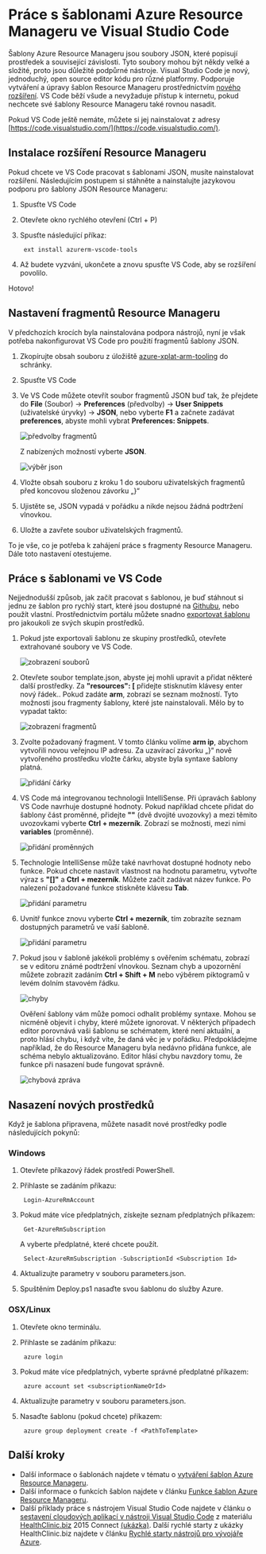 <properties
   pageTitle="Použití VS Code se šablonami Resource Manageru | Microsoft Azure"
   description="Zobrazuje, jak nastavit Visual Studio Code pro vytvoření šablony Azure Resource Manageru."
   services="azure-resource-manager"
   documentationCenter="na"
   authors="cmatskas"
   manager="timlt"
   editor="tysonn"/>

<tags
   ms.service="azure-resource-manager"
   ms.devlang="na"
   ms.topic="get-started-article"
   ms.tgt_pltfrm="na"
   ms.workload="na"
   ms.date="09/26/2016"
   ms.author="chmatsk;tomfitz"/>


# Práce s šablonami Azure Resource Manageru ve Visual Studio Code

Šablony Azure Resource Manageru jsou soubory JSON, které popisují prostředek a související závislosti. Tyto soubory mohou být někdy velké a složité, proto jsou důležité podpůrné nástroje. Visual Studio Code je nový, jednoduchý, open source editor kódu pro různé platformy. Podporuje vytváření a úpravy šablon Resource Manageru prostřednictvím [nového rozšíření](https://marketplace.visualstudio.com/items?itemName=msazurermtools.azurerm-vscode-tools). VS Code běží všude a nevyžaduje přístup k internetu, pokud nechcete své šablony Resource Manageru také rovnou nasadit.

Pokud VS Code ještě nemáte, můžete si jej nainstalovat z adresy [https://code.visualstudio.com/](https://code.visualstudio.com/).

## Instalace rozšíření Resource Manageru

Pokud chcete ve VS Code pracovat s šablonami JSON, musíte nainstalovat rozšíření. Následujícím postupem si stáhněte a nainstalujte jazykovou podporu pro šablony JSON Resource Manageru:

1. Spusťte VS Code 
2. Otevřete okno rychlého otevření (Ctrl + P) 
3. Spusťte následující příkaz: 

        ext install azurerm-vscode-tools

4. Až budete vyzváni, ukončete a znovu spusťte VS Code, aby se rozšíření povolilo. 

 Hotovo!

## Nastavení fragmentů Resource Manageru

V předchozích krocích byla nainstalována podpora nástrojů, nyní je však potřeba nakonfigurovat VS Code pro použití fragmentů šablony JSON.

1. Zkopírujte obsah souboru z úložiště [azure-xplat-arm-tooling](https://raw.githubusercontent.com/Azure/azure-xplat-arm-tooling/master/VSCode/armsnippets.json) do schránky.
2. Spusťte VS Code 
3. Ve VS Code můžete otevřít soubor fragmentů JSON buď tak, že přejdete do **File** (Soubor)  -> **Preferences** (předvolby)  -> **User Snippets** (uživatelské úryvky)  -> **JSON**, nebo vyberte **F1** a začnete zadávat **preferences**, abyste mohli vybrat **Preferences: Snippets**.

    ![předvolby fragmentů](./media/resource-manager-vs-code/preferences-snippets.png)

    Z nabízených možností vyberte **JSON**.

    ![výběr json](./media/resource-manager-vs-code/select-json.png)

4. Vložte obsah souboru z kroku 1 do souboru uživatelských fragmentů před koncovou složenou závorku „}“ 
5. Ujistěte se, JSON vypadá v pořádku a nikde nejsou žádná podtržení vlnovkou. 
6. Uložte a zavřete soubor uživatelských fragmentů.

To je vše, co je potřeba k zahájení práce s fragmenty Resource Manageru. Dále toto nastavení otestujeme.

## Práce s šablonami ve VS Code

Nejjednodušší způsob, jak začít pracovat s šablonou, je buď stáhnout si jednu ze šablon pro rychlý start, které jsou dostupné na [Githubu](https://github.com/Azure/azure-quickstart-templates), nebo použít vlastní. Prostřednictvím portálu můžete snadno [exportovat šablonu](resource-manager-export-template.md) pro jakoukoli ze svých skupin prostředků. 

1. Pokud jste exportovali šablonu ze skupiny prostředků, otevřete extrahované soubory ve VS Code.

    ![zobrazení souborů](./media/resource-manager-vs-code/show-files.png)

2. Otevřete soubor template.json, abyste jej mohli upravit a přidat některé další prostředky. Za **"resources": [** přidejte stisknutím klávesy enter nový řádek.. Pokud zadáte **arm**, zobrazí se seznam možností. Tyto možnosti jsou fragmenty šablony, které jste nainstalovali. Mělo by to vypadat takto: 

    ![zobrazení fragmentů](./media/resource-manager-vs-code/type-snippets.png)

3. Zvolte požadovaný fragment. V tomto článku volíme **arm ip**, abychom vytvořili novou veřejnou IP adresu. Za uzavírací závorku „}“ nově vytvořeného prostředku vložte čárku, abyste byla syntaxe šablony platná.

     ![přidání čárky](./media/resource-manager-vs-code/add-comma.png)

4. VS Code má integrovanou technologii IntelliSense. Při úpravách šablony VS Code navrhuje dostupné hodnoty. Pokud například chcete přidat do šablony část proměnné, přidejte **""** (dvě dvojité uvozovky) a mezi těmito uvozovkami vyberte **Ctrl + mezerník**. Zobrazí se možnosti, mezi nimi **variables** (proměnné).

    ![přidání proměnných](./media/resource-manager-vs-code/add-variables.png)

5. Technologie IntelliSense může také navrhovat dostupné hodnoty nebo funkce. Pokud chcete nastavit vlastnost na hodnotu parametru, vytvořte výraz s **"[]"** a **Ctrl + mezerník**. Můžete začít zadávat název funkce. Po nalezení požadované funkce stiskněte klávesu **Tab**.

    ![přidání parametru](./media/resource-manager-vs-code/select-parameters.png)

6. Uvnitř funkce znovu vyberte **Ctrl + mezerník**, tím zobrazíte seznam dostupných parametrů ve vaší šabloně.

    ![přidání parametru](./media/resource-manager-vs-code/select-avail-parameters.png)

7. Pokud jsou v šabloně jakékoli problémy s ověřením schématu, zobrazí se v editoru známé podtržení vlnovkou. Seznam chyb a upozornění můžete zobrazit zadáním **Ctrl + Shift + M** nebo výběrem piktogramů v levém dolním stavovém řádku.

    ![chyby](./media/resource-manager-vs-code/errors.png)

    Ověření šablony vám může pomoci odhalit problémy syntaxe. Mohou se nicméně objevit i chyby, které můžete ignorovat. V některých případech editor porovnává vaši šablonu se schématem, které není aktuální, a proto hlásí chybu, i když víte, že daná věc je v pořádku. Předpokládejme například, že do Resource Manageru byla nedávno přidána funkce, ale schéma nebylo aktualizováno. Editor hlásí chybu navzdory tomu, že funkce při nasazení bude fungovat správně.

    ![chybová zpráva](./media/resource-manager-vs-code/unrecognized-function.png)

## Nasazení nových prostředků

Když je šablona připravena, můžete nasadit nové prostředky podle následujících pokynů: 

### Windows

1. Otevřete příkazový řádek prostředí PowerShell. 
2. Přihlaste se zadáním příkazu: 

        Login-AzureRmAccount 

3. Pokud máte více předplatných, získejte seznam předplatných příkazem:

        Get-AzureRmSubscription

    A vyberte předplatné, které chcete použít.
   
        Select-AzureRmSubscription -SubscriptionId <Subscription Id>

4. Aktualizujte parametry v souboru parameters.json.
5. Spuštěním Deploy.ps1 nasaďte svou šablonu do služby Azure.

### OSX/Linux

1. Otevřete okno terminálu. 
2. Přihlaste se zadáním příkazu:

        azure login 

3. Pokud máte více předplatných, vyberte správné předplatné příkazem:

        azure account set <subscriptionNameOrId> 

4. Aktualizujte parametry v souboru parameters.json.
5. Nasaďte šablonu (pokud chcete) příkazem:

        azure group deployment create -f <PathToTemplate> 

## Další kroky

- Další informace o šablonách najdete v tématu o [vytváření šablon Azure Resource Manageru](resource-group-authoring-templates.md).
- Další informace o funkcích šablon najdete v článku [Funkce šablon Azure Resource Manageru](resource-group-template-functions.md).
- Další příklady práce s nástrojem Visual Studio Code najdete v článku o [sestavení cloudových aplikací v nástroji Visual Studio Code](https://github.com/Microsoft/HealthClinic.biz/wiki/Build-cloud-apps-with-Visual-Studio-Code) z materiálu [HealthClinic.biz](https://github.com/Microsoft/HealthClinic.biz) 2015 Connect [(ukázka)](https://blogs.msdn.microsoft.com/visualstudio/2015/12/08/connectdemos-2015-healthclinic-biz/). Další rychlé starty z ukázky HealthClinic.biz najdete v článku [Rychlé starty nástrojů pro vývojáře Azure](https://github.com/Microsoft/HealthClinic.biz/wiki/Azure-Developer-Tools-Quickstarts).



<!--HONumber=Sep16_HO4-->


